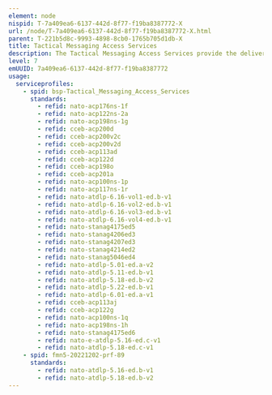 ```yaml
---
element: node
nispid: T-7a409ea6-6137-442d-8f77-f19ba8387772-X
url: /node/T-7a409ea6-6137-442d-8f77-f19ba8387772-X.html
parent: T-221b5d8c-9993-4898-8cb0-1765b705d1db-X
title: Tactical Messaging Access Services
description: The Tactical Messaging Access Services provide the delivery or exchange of Tactical Data Link (TDL)-formatted messages, over a man-machine interface (e.g. a keyboard) or machine-machine interface (e.g. an avionics two-wire data bus). The physical layer of the Tactical Data Links is covered under Transmission Services (Air-Ground-Air, and Maritime Surface-Surface).
level: 7
emUUID: 7a409ea6-6137-442d-8f77-f19ba8387772
usage:
  serviceprofiles:
    - spid: bsp-Tactical_Messaging_Access_Services
      standards:
        - refid: nato-acp176ns-1f
        - refid: nato-acp122ns-2a
        - refid: nato-acp198ns-1g
        - refid: cceb-acp200d
        - refid: cceb-acp200v2c
        - refid: cceb-acp200v2d
        - refid: cceb-acp113ad
        - refid: cceb-acp122d
        - refid: cceb-acp198o
        - refid: cceb-acp201a
        - refid: nato-acp100ns-1p
        - refid: nato-acp117ns-1r
        - refid: nato-atdlp-6.16-vol1-ed.b-v1
        - refid: nato-atdlp-6.16-vol2-ed.b-v1
        - refid: nato-atdlp-6.16-vol3-ed.b-v1
        - refid: nato-atdlp-6.16-vol4-ed.b-v1
        - refid: nato-stanag4175ed5
        - refid: nato-stanag4206ed3
        - refid: nato-stanag4207ed3
        - refid: nato-stanag4214ed2
        - refid: nato-stanag5046ed4
        - refid: nato-atdlp-5.01-ed.a-v2
        - refid: nato-atdlp-5.11-ed.b-v1
        - refid: nato-atdlp-5.18-ed.b-v2
        - refid: nato-atdlp-5.22-ed.b-v1
        - refid: nato-atdlp-6.01-ed.a-v1
        - refid: cceb-acp113aj
        - refid: cceb-acp122g
        - refid: nato-acp100ns-1q
        - refid: nato-acp198ns-1h
        - refid: nato-stanag4175ed6
        - refid: nato-e-atdlp-5.16-ed.c-v1
        - refid: nato-atdlp-5.18-ed.c-v1
    - spid: fmn5-20221202-prf-89
      standards:
        - refid: nato-atdlp-5.16-ed.b-v1
        - refid: nato-atdlp-5.18-ed.b-v2
---
```

